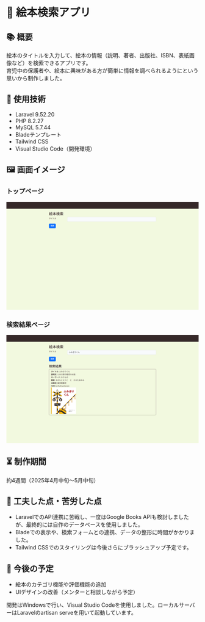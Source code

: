# 📖 絵本検索アプリ

## 📚 概要
絵本のタイトルを入力して、絵本の情報（説明、著者、出版社、ISBN、表紙画像など）を検索できるアプリです。  
育児中の保護者や、絵本に興味がある方が簡単に情報を調べられるようにという思いから制作しました。

## 🔧 使用技術
- Laravel 9.52.20
- PHP 8.2.27
- MySQL 5.7.44
- Bladeテンプレート
- Tailwind CSS
- Visual Studio Code（開発環境）

## 🖼️ 画面イメージ
### トップページ
![トップページ](./images/search-form.png)

### 検索結果ページ
![検索結果](./images/search-result.png)

## ⏳ 制作期間
約4週間（2025年4月中旬〜5月中旬）

## 👣 工夫した点・苦労した点
- LaravelでのAPI連携に苦戦し、一度はGoogle Books APIも検討しましたが、最終的には自作のデータベースを使用しました。
- Bladeでの表示や、検索フォームとの連携、データの整形に時間がかかりました。
- Tailwind CSSでのスタイリングは今後さらにブラッシュアップ予定です。

## 📌 今後の予定
- 絵本のカテゴリ機能や評価機能の追加
- UIデザインの改善（メンターと相談しながら予定）

開発はWindowsで行い、Visual Studio Codeを使用しました。ローカルサーバーはLaravelのartisan serveを用いて起動しています。

